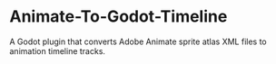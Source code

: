 # Animate-To-Godot-Timeline
A Godot plugin that converts Adobe Animate sprite atlas XML files to animation timeline tracks.
